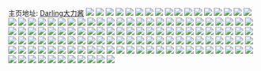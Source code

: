 主页地址: [Darling大力酱](https://weibo.com/u/2258343947) 
![](https://wx4.sinaimg.cn/mw2000/869b980bly1h9playzyerj222o3407wj.jpg) 
![](https://wx4.sinaimg.cn/mw2000/869b980bly1h9plfpmtjkj21900u019p.jpg) 
![](https://wx4.sinaimg.cn/mw2000/869b980bly1h9plfqi0m1j21900u0gz8.jpg) 
![](https://wx4.sinaimg.cn/mw2000/869b980bly1h9plfr6r6sj20u015edri.jpg) 
![](https://wx4.sinaimg.cn/mw2000/869b980bly1h9plbc811sj222o340hdy.jpg) 
![](https://wx4.sinaimg.cn/mw2000/869b980bly1h9plfso8cdj21400u07ft.jpg) 
![](https://wx4.sinaimg.cn/mw2000/869b980bly1h9plftawyhj20u0140k3m.jpg) 
![](https://wx4.sinaimg.cn/mw2000/869b980bly1h9plfu8htgj20u01404e9.jpg) 
![](https://wx4.sinaimg.cn/mw2000/869b980bgy1h9m20cg038j21o02804qq.jpg) 
![](https://wx4.sinaimg.cn/mw2000/869b980bgy1h9m2341k84j21o0280e82.jpg) 
![](https://wx4.sinaimg.cn/mw2000/869b980bgy1h9m220liukj21o0280kjl.jpg) 
![](https://wx4.sinaimg.cn/mw2000/869b980bgy1h9m22wd6f3j222o3407wj.jpg) 
![](https://wx4.sinaimg.cn/mw2000/869b980bly1h9dsq41cl0j21900u0aj7.jpg) 
![](https://wx4.sinaimg.cn/mw2000/869b980bly1h9dsq4ag03j20u00qu78c.jpg) 
![](https://wx4.sinaimg.cn/mw2000/869b980bly1h9dsq4m9slj20u014010s.jpg) 
![](https://wx4.sinaimg.cn/mw2000/869b980bly1h9dsq3no82j20tu116tkz.jpg) 
![](https://wx4.sinaimg.cn/mw2000/869b980bly1h9dsq53tdqj20tu13un7a.jpg) 
![](https://wx4.sinaimg.cn/mw2000/869b980bly1h9dsq5q19zj21900u0wsz.jpg) 
![](https://wx4.sinaimg.cn/mw2000/869b980bgy1h9a6w0p73dj222o340u0x.jpg) 
![](https://wx4.sinaimg.cn/mw2000/869b980bly1h97z1u71ltj20u01ay0xl.jpg) 
![](https://wx4.sinaimg.cn/mw2000/869b980bly1h97z2dlf6sj20u00q6q59.jpg) 
![](https://wx4.sinaimg.cn/mw2000/869b980bgy1h96r9dug1rj20u0111mzz.jpg) 
![](https://wx4.sinaimg.cn/mw2000/869b980bly1h967tdvv3oj222o3561kz.jpg) 
![](https://wx4.sinaimg.cn/mw2000/869b980bly1h967tjvz5sj222o340qv6.jpg) 
![](https://wx4.sinaimg.cn/mw2000/869b980bly1h967told64j222o340u0y.jpg) 
![](https://wx4.sinaimg.cn/mw2000/869b980bly1h967tgnkk6j222o340e82.jpg) 
![](https://wx4.sinaimg.cn/mw2000/869b980bly1h967tozwouj20v10kpdjs.jpg) 
![](https://wx4.sinaimg.cn/mw2000/869b980bly1h967tp7lq2j20v10kpwi5.jpg) 
![](https://wx4.sinaimg.cn/mw2000/869b980bly1h950mlzh0fj20zu18lgp1.jpg) 
![](https://wx4.sinaimg.cn/mw2000/869b980bly1h93vrw6wduj20u0190wk1.jpg) 
![](https://wx4.sinaimg.cn/mw2000/869b980bly1h93vrvsz4nj20u0115dhh.jpg) 
![](https://wx4.sinaimg.cn/mw2000/869b980bgy1h92jhe3ed7j20u00w243h.jpg) 
![](https://wx4.sinaimg.cn/mw2000/869b980bly1h902nyla83j20xc41nhdv.jpg) 
![](https://wx4.sinaimg.cn/mw2000/869b980bly1h902nstm7uj20xc3p77wk.jpg) 
![](https://wx4.sinaimg.cn/mw2000/869b980bly1h902nphtvaj20xc3p7u0y.jpg) 
![](https://wx4.sinaimg.cn/mw2000/869b980bly1h902ne0ssvj20xc4xmnpf.jpg) 
![](https://wx4.sinaimg.cn/mw2000/869b980bly1h902nlxezgj20xc4xmb2c.jpg) 
![](https://wx4.sinaimg.cn/mw2000/869b980bly1h902o0una2j20uk5ninpf.jpg) 
![](https://wx4.sinaimg.cn/mw2000/869b980bly1h902nvyk1aj20xu37kx6r.jpg) 
![](https://wx4.sinaimg.cn/mw2000/869b980bly1h902o3tmkbj212k37kqv7.jpg) 
![](https://wx4.sinaimg.cn/mw2000/869b980bly1h902nb7128j20uu37kqv6.jpg) 
![](https://wx4.sinaimg.cn/mw2000/869b980bly1h902o6okx4j222o3404qr.jpg) 
![](https://wx4.sinaimg.cn/mw2000/869b980bly1h8y1592o7wj20u0190n8o.jpg) 
![](https://wx4.sinaimg.cn/mw2000/869b980bly1h8y10bvmwaj20u0190495.jpg) 
![](https://wx4.sinaimg.cn/mw2000/869b980bly1h8y158hj1zj21900u00yd.jpg) 
![](https://wx4.sinaimg.cn/mw2000/869b980bly1h8y0zwlymlj21o0280kjl.jpg) 
![](https://wx4.sinaimg.cn/mw2000/869b980bly1h8y0zuqmsxj21o0280hdt.jpg) 
![](https://wx4.sinaimg.cn/mw2000/869b980bly1h8y0zxf2j8j21o02801kx.jpg) 
![](https://wx4.sinaimg.cn/mw2000/869b980bly1h8y1582l5dj20u0190k1v.jpg) 
![](https://wx4.sinaimg.cn/mw2000/869b980bly1h8y0ztl084j222o2r9b2a.jpg) 
![](https://wx4.sinaimg.cn/mw2000/869b980bly1h8vtgkfwr1j20u0140n3k.jpg) 
![](https://wx4.sinaimg.cn/mw2000/869b980bly1h8vtg73v0fj20u01407cf.jpg) 
![](https://wx4.sinaimg.cn/mw2000/869b980bly1h8vtg6saglj21400u013d.jpg) 
![](https://wx4.sinaimg.cn/mw2000/869b980bly1h8vth4021uj20tu13udso.jpg) 
![](https://wx4.sinaimg.cn/mw2000/869b980bly1h8vtg863qmj213u0tu4gm.jpg) 
![](https://wx4.sinaimg.cn/mw2000/869b980bly1h8vtguu8smj20u00smwi8.jpg) 
![](https://wx4.sinaimg.cn/mw2000/869b980bly1h8vtcgib3uj21o0280kjl.jpg) 
![](https://wx4.sinaimg.cn/mw2000/869b980bly1h8vtgzigykj21o0280e81.jpg) 
![](https://wx4.sinaimg.cn/mw2000/869b980bly1h8ot15pr3qj22c0340qv5.jpg) 
![](https://wx4.sinaimg.cn/mw2000/869b980bly1h8ot172c58j23402c07wh.jpg) 
![](https://wx4.sinaimg.cn/mw2000/869b980bly1h8ot18cbvhj23402c0b29.jpg) 
![](https://wx4.sinaimg.cn/mw2000/869b980bly1h8j1g9nsrxj234022okjm.jpg) 
![](https://wx4.sinaimg.cn/mw2000/869b980bly1h8j1gerkeaj234022onpe.jpg) 
![](https://wx4.sinaimg.cn/mw2000/869b980bly1h8j1gayn4vj234022ob2a.jpg) 
![](https://wx4.sinaimg.cn/mw2000/869b980bly1h8j1gdh5aoj222o3407wj.jpg) 
![](https://wx4.sinaimg.cn/mw2000/869b980bly1h8hezuec7yj22c03404qr.jpg) 
![](https://wx4.sinaimg.cn/mw2000/869b980bly1h8hezvyg20j22c03401ky.jpg) 
![](https://wx4.sinaimg.cn/mw2000/869b980bly1h8hezylyy1j23402c04qt.jpg) 
![](https://wx4.sinaimg.cn/mw2000/869b980bly1h8hf05jnb8j23402c0u0x.jpg) 
![](https://wx4.sinaimg.cn/mw2000/869b980bly1h8avu76yx1j22c0340qv5.jpg) 
![](https://wx4.sinaimg.cn/mw2000/869b980bly1h89pop6wbpj22c0340npf.jpg) 
![](https://wx4.sinaimg.cn/mw2000/869b980bly1h89poqlf1bj22c0340e81.jpg) 
![](https://wx4.sinaimg.cn/mw2000/869b980bgy1h89cktw6h3j222o3404qq.jpg) 
![](https://wx4.sinaimg.cn/mw2000/869b980bgy1h85j0wnyrxj20u01bu7cm.jpg) 
![](https://wx4.sinaimg.cn/mw2000/869b980bgy1h7v537e29gj21240td4du.jpg) 
![](https://wx4.sinaimg.cn/mw2000/869b980bgy1h7v539rfymj20u0132k7s.jpg) 
![](https://wx4.sinaimg.cn/mw2000/869b980bly1h7u6tf6e36j22c0340e85.jpg) 
![](https://wx4.sinaimg.cn/mw2000/869b980bly1h7u6tgyuhdj234022okjo.jpg) 
![](https://wx4.sinaimg.cn/mw2000/869b980bly1h7u6tcyx90j21o02807wj.jpg) 
![](https://wx4.sinaimg.cn/mw2000/869b980bgy1h7q2i3pw2dj23402c0x6p.jpg) 
![](https://wx4.sinaimg.cn/mw2000/869b980bly1h7m3n431oej21o0280e82.jpg) 
![](https://wx4.sinaimg.cn/mw2000/869b980bly1h7m3n6diiaj21o0280npe.jpg) 
![](https://wx4.sinaimg.cn/mw2000/869b980bly1h7m3ncn3cuj21o0280kjm.jpg) 
![](https://wx4.sinaimg.cn/mw2000/869b980bgy1h78qnh0ainj22c0340kjm.jpg) 
![](https://wx4.sinaimg.cn/mw2000/869b980bgy1h77e9oxjzcj20u0190hag.jpg) 
![](https://wx4.sinaimg.cn/mw2000/869b980bgy1h77e7oo0g0j20u0190n8d.jpg) 
![](https://wx4.sinaimg.cn/mw2000/869b980bgy1h77e7sdpwjj20tu13ujtz.jpg) 
![](https://wx4.sinaimg.cn/mw2000/869b980bgy1h77e9a6574j20u0190q5u.jpg) 
![](https://wx4.sinaimg.cn/mw2000/869b980bgy1h77e5lzhzbj20tu13utiu.jpg) 
![](https://wx4.sinaimg.cn/mw2000/869b980bgy1h77e5l0fn6j20u01hc1kx.jpg) 
![](https://wx4.sinaimg.cn/mw2000/869b980bgy1h77e9q481sj20u0190dps.jpg) 
![](https://wx4.sinaimg.cn/mw2000/869b980bgy1h76ivl33xjj23402c0wr1.jpg) 
![](https://wx4.sinaimg.cn/mw2000/869b980bgy1h76j5xrm3wj21o02804bo.jpg) 
![](https://wx4.sinaimg.cn/mw2000/869b980bgy1h76j550turj221u2tm7wh.jpg) 
![](https://wx4.sinaimg.cn/mw2000/869b980bgy1h76iw6c38xj21681kb1kx.jpg) 
![](https://wx4.sinaimg.cn/mw2000/869b980bgy1h76iwankxtj21sn1chk34.jpg) 
![](https://wx4.sinaimg.cn/mw2000/869b980bgy1h76iw7ztg8j21pm1a710a.jpg) 
![](https://wx4.sinaimg.cn/mw2000/869b980bgy1h76j6zbbc0j224x1lp4qp.jpg) 
![](https://wx4.sinaimg.cn/mw2000/869b980bgy1h76j6vn64bj21w41f30yn.jpg) 
![](https://wx4.sinaimg.cn/mw2000/869b980bgy1h76j74266jj21me25ux6p.jpg) 
![](https://wx4.sinaimg.cn/mw2000/869b980bgy1h76j7b26hxj23402c0hdv.jpg) 
![](https://wx4.sinaimg.cn/mw2000/869b980bgy1h6zjldriibj20m115k7ak.jpg) 
![](https://wx4.sinaimg.cn/mw2000/869b980bgy1h6zjlbtlucj20lw10mgrm.jpg) 
![](https://wx4.sinaimg.cn/mw2000/869b980bgy1h6zjlj1q9uj222o340kjm.jpg) 
![](https://wx4.sinaimg.cn/mw2000/869b980bgy1h6wwp6hqgnj21o0280kii.jpg) 
![](https://wx4.sinaimg.cn/mw2000/869b980bgy1h6wws1qp1ej234022o7wl.jpg) 
![](https://wx4.sinaimg.cn/mw2000/869b980bgy1h6wws4eb5xj21900u043j.jpg) 
![](https://wx4.sinaimg.cn/mw2000/869b980bgy1h6wwt2ak6cj222o3401l0.jpg) 
![](https://wx4.sinaimg.cn/mw2000/869b980bgy1h6wwsuhmhtj234022ob2d.jpg) 
![](https://wx4.sinaimg.cn/mw2000/869b980bgy1h6wwt3wv42j20u0140tmj.jpg) 
![](https://wx4.sinaimg.cn/mw2000/869b980bly1h61wb22nlfj21o02804qq.jpg) 
![](https://wx4.sinaimg.cn/mw2000/869b980bly1h61wa7zoi4j21j321gu0x.jpg) 
![](https://wx4.sinaimg.cn/mw2000/869b980bly1h61wais4jlj22xn278x6p.jpg) 
![](https://wx4.sinaimg.cn/mw2000/869b980bly1h4ymqpxjt4j21o0280hdu.jpg) 
![](https://wx4.sinaimg.cn/mw2000/869b980bly1h4z2r3vns2j21o0280e82.jpg) 
![](https://wx4.sinaimg.cn/mw2000/869b980bly1h4z2r53uq8j21o0280kjl.jpg) 
![](https://wx4.sinaimg.cn/mw2000/869b980bly1h4z2r7tvh6j21o0280kjm.jpg) 
![](https://wx4.sinaimg.cn/mw2000/869b980bly1h4z2qzxww0j21o0280e82.jpg) 
![](https://wx4.sinaimg.cn/mw2000/869b980bly1h4z2raowupj21o0280e82.jpg) 
![](https://wx4.sinaimg.cn/mw2000/869b980bly1h4ymq8etr8j22c0340u0y.jpg) 
![](https://wx4.sinaimg.cn/mw2000/869b980bly1h4z2rh7asrj20mi0u0aga.jpg) 
![](https://wx4.sinaimg.cn/mw2000/869b980bly1h4hxi6q8n8j20ur1ujtgg.jpg) 
![](https://wx4.sinaimg.cn/mw2000/869b980bly1h4bzbnl81cj21ai1wu4qp.jpg) 
![](https://wx4.sinaimg.cn/mw2000/869b980bly1h4bzbwyhbtj22c03407wi.jpg) 
![](https://wx4.sinaimg.cn/mw2000/869b980bly1h4bzc3evg7j20rp10y49v.jpg) 
![](https://wx4.sinaimg.cn/mw2000/869b980bly1h4bzbhev0wj218z0xqwvg.jpg) 
![](https://wx4.sinaimg.cn/mw2000/869b980bly1h4bzchlgqgj23402c0kjm.jpg) 
![](https://wx4.sinaimg.cn/mw2000/869b980bly1h4bzcqzbqzj22c0340u0y.jpg) 
